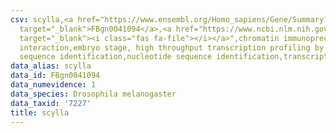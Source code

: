 ```yaml
---
csv: scylla,<a href="https://www.ensembl.org/Homo_sapiens/Gene/Summary?db=core;g=FBgn0041094"
  target="_blank">FBgn0041094</a>,<a href="https://www.ncbi.nlm.nih.gov/pubmed/15998452"
  target="_blank"><i class="fas fa-file"></i></a>",chromatin immunoprecipitation assay,direct
  interaction,embryo stage, high throughput transcription profiling by microarray,nucleotide
  sequence identification,nucleotide sequence identification,transcriptional regulation,
data_alias: scylla
data_id: FBgn0041094
data_numevidence: 1
data_species: Drosophila melanogaster
data_taxid: '7227'
title: scylla
---
```

